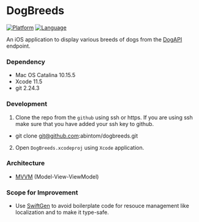 # DogBreeds

[![Platform](https://img.shields.io/badge/iOS->=12.0-brightgreen?style=flat)](http://www.apple.com/ios/)
[![Language](https://img.shields.io/badge/Swift-5-orange?style=flat)](https://swift.org)

An iOS application to display various breeds of dogs from the [DogAPI](https://api.thedogapi.com/v1/images/search) endpoint.


### Dependency

- Mac OS Catalina 10.15.5
- Xcode 11.5
- git 2.24.3

### Development

1. Clone the repo from the `github` using ssh or https. If you are using ssh make sure that you have added your ssh key to github.
- git clone git@github.com:abintom/dogbreeds.git
2. Open `DogBreeds.xcodeproj` using `Xcode` application.


### Architecture

- [MVVM](https://en.wikipedia.org/wiki/Model–view–viewmodel) (Model-View-ViewModel)


### Scope for Improvement

- Use [SwiftGen](https://github.com/SwiftGen/SwiftGen) to avoid boilerplate code for resouce management like localization and to make it type-safe.



